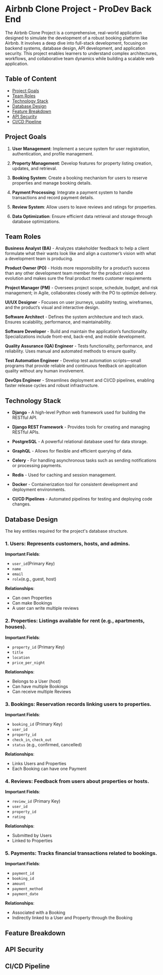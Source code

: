# Airbnb Clone Project - ProDev Back End
The Airbnb Clone Project is a comprehensive, real-world application designed to simulate the development of a robust booking platform like Airbnb. It involves a deep dive into full-stack development, focusing on backend systems, database design, API development, and application security. This project enables learners to understand complex architectures, workflows, and collaborative team dynamics while building a scalable web application.

## Table of Content
- [Project Goals](#project-goals)
- [Team Roles](#team-roles)
- [Technology Stack](#technology-stack)
- [Database Design](#database-design)
- [Feature Breakdown](#feature-breakdown)
- [API Security](#api-security)
- [CI/CD Pipeline](#cicd-pipeline)

## Project Goals

1. **User Management**: Implement a secure system for user registration, authentication, and profile management.

2. **Property Management**: Develop features for property listing creation, updates, and retrieval.

3. **Booking System**: Create a booking mechanism for users to reserve properties and manage booking details.
    
4. **Payment Processing**: Integrate a payment system to handle transactions and record payment details.
    
5. **Review System**: Allow users to leave reviews and ratings for properties.
    
6. **Data Optimization**: Ensure efficient data retrieval and storage through database optimizations.


## Team Roles

**Business Analyst (BA)** - Analyzes stakeholder feedback to help a client formulate what their wants look like and align a customer’s vision with what a development team is producing.

**Product Owner (PO)** - Holds more responsibility for a product’s success than any other development team member for the product vision and evolution and makes sure the final product meets customer requirements

**Project Manager (PM)** - Oversees project scope, schedule, budget, and risk management; in Agile, collaborates closely with the PO to optimize delivery.

**UI/UX Designer** - Focuses on user journeys, usability testing, wireframes, and the product’s visual and interactive design.

**Software Architect** - Defines the system architecture and tech stack. Ensures scalability, performance, and maintainability.

**Software Developer** - Build and maintain the application’s functionality. Specializations include front-end, back-end, and mobile development.

**Quality Assurance (QA) Engineer** - Tests functionality, performance, and reliability. Uses manual and automated methods to ensure quality.

**Test Automation Engineer** - Develop test automation scripts—small programs that provide reliable and continuous feedback on application quality without any human involvement.

**DevOps Engineer** - Streamlines deployment and CI/CD pipelines, enabling faster release cycles and robust infrastructure. 


## Technology Stack

- **Django** - A high-level Python web framework used for building the RESTful API.

- **Django REST Framework** - Provides tools for creating and managing RESTful APIs.

- **PostgreSQL** - A powerful relational database used for data storage.
    
- **GraphQL** - Allows for flexible and efficient querying of data.
    
- **Celery** - For handling asynchronous tasks such as sending notifications or processing payments.
    
- **Redis** - Used for caching and session management.
    
- **Docker** - Containerization tool for consistent development and deployment environments.
    
- **CI/CD Pipelines** - Automated pipelines for testing and deploying code changes.

## Database Design

The key entities required for the project's database structure.

### 1. Users: Represents customers, hosts, and admins.
**Important Fields**: 
- `user_id`(Primary Key)
- `name`
- `email`
- `role`(e.g., guest, host)

**Relationships**:
- Can own Properties 
- Can make Bookings 
- A user can write multiple reviews

### 2. Properties: Listings available for rent (e.g., apartments, houses).
**Important Fields**: 
- `property_id` (Primary Key)
- `title`
- `location`
- `price_per_night`

**Relationships**:
- Belongs to a User (host)
- Can have multiple Bookings
- Can receive multiple Reviews

### 3. Bookings: Reservation records linking users to properties.
**Important Fields**: 
- `booking_id` (Primary Key)
- `user_id` 
- `property_id` 
- `check_in`, `check_out`
- `status` (e.g., confirmed, cancelled)

**Relationships**:
- Links Users and Properties
- Each Booking can have one Payment

### 4. Reviews: Feedback from users about properties or hosts.
**Important Fields**: 
- `review_id` (Primary Key)
- `user_id`
- `property_id` 
- `rating`

**Relationships**:
- Submitted by Users
- Linked to Properties

### 5. Payments: Tracks financial transactions related to bookings.
**Important Fields**: 
- `payment_id`
- `booking_id` 
- `amount`
- `payment_method`
- `payment_date`

**Relationships**:
- Associated with a Booking
- Indirectly linked to a User and Property through the Booking

## Feature Breakdown

## API Security

## CI/CD Pipeline